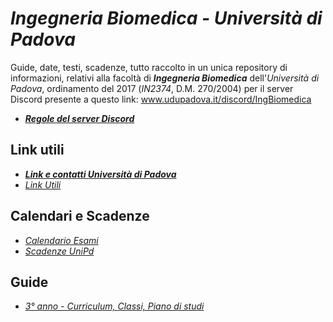 # *Ingegneria Biomedica - Università di Padova*

Guide, date, testi, scadenze, tutto raccolto in un unica repository di informazioni, relativi alla facoltà di ***Ingegneria Biomedica*** dell'*Università di Padova*, ordinamento del 2017 (*IN2374*, D.M. 270/2004) per il server Discord presente a questo link: www.udupadova.it/discord/IngBiomedica

- ***[Regole del server Discord](/Altro/regole.md)***

## Link utili

- ***[Link e contatti Università di Padova](/Guide/Link%20e%20Contatti%20Unipd.md)***
- *[Link Utili](/Guide/Link%20utili.md)*

## Calendari e Scadenze

- *[Calendario Esami](/Calendari/Calendario%20Esami.md)*
- *[Scadenze UniPd](/Calendari/Scadenze%20UniPd.md)*

## Guide

- *[3° anno - Curriculum, Classi, Piano di studi](/Guide/Curriculum%20e%20Classi.md)*
